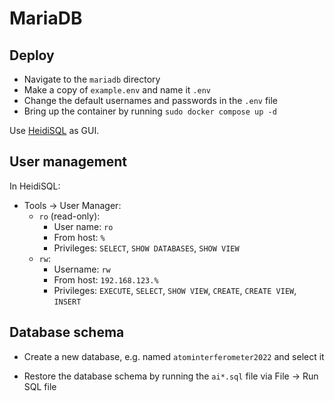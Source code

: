 # MariaDB

## Deploy

* Navigate to the `mariadb` directory
* Make a copy of `example.env` and name it `.env`
* Change the default usernames and passwords in the `.env` file
* Bring up the container by running `sudo docker compose up -d`

Use [HeidiSQL](https://www.heidisql.com/) as GUI.

## User management
In HeidiSQL:
* Tools -> User Manager:
    * `ro` (read-only):
        * User name: `ro`
        * From host: `%`
        * Privileges: `SELECT`, `SHOW DATABASES`, `SHOW VIEW`
    * `rw`:
        * Username: `rw`
        * From host: `192.168.123.%`
        * Privileges: `EXECUTE`, `SELECT`, `SHOW VIEW`, `CREATE`, `CREATE VIEW`, `INSERT`

## Database schema

* Create a new database, e.g. named `atominterferometer2022` and select it

* Restore the database schema by running the `ai*.sql` file via File -> Run SQL file